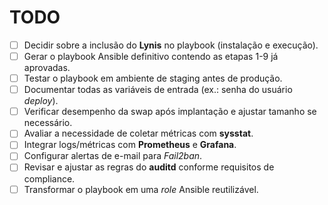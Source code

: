 # TODO

- [ ] Decidir sobre a inclusão do **Lynis** no playbook (instalação e execução).
- [ ] Gerar o playbook Ansible definitivo contendo as etapas 1-9 já aprovadas.
- [ ] Testar o playbook em ambiente de staging antes de produção.
- [ ] Documentar todas as variáveis de entrada (ex.: senha do usuário *deploy*).
- [ ] Verificar desempenho da swap após implantação e ajustar tamanho se necessário.
- [ ] Avaliar a necessidade de coletar métricas com **sysstat**.
- [ ] Integrar logs/métricas com **Prometheus** e **Grafana**.
- [ ] Configurar alertas de e-mail para *Fail2ban*.
- [ ] Revisar e ajustar as regras do **auditd** conforme requisitos de compliance.
- [ ] Transformar o playbook em uma *role* Ansible reutilizável. 